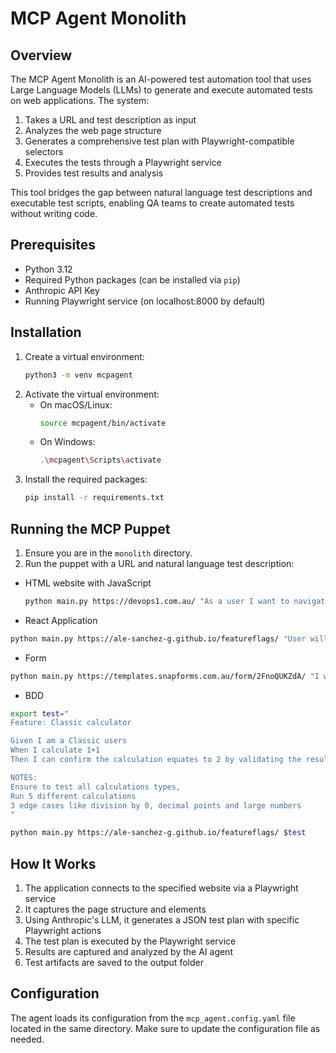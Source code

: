 # MCP Agent Monolith

## Overview
The MCP Agent Monolith is an AI-powered test automation tool that uses Large Language Models (LLMs) to generate and execute automated tests on web applications. The system:

1. Takes a URL and test description as input
2. Analyzes the web page structure
3. Generates a comprehensive test plan with Playwright-compatible selectors
4. Executes the tests through a Playwright service
5. Provides test results and analysis

This tool bridges the gap between natural language test descriptions and executable test scripts, enabling QA teams to create automated tests without writing code.

## Prerequisites
- Python 3.12
- Required Python packages (can be installed via `pip`)
- Anthropic API Key
- Running Playwright service (on localhost:8000 by default)

## Installation
1. Create a virtual environment:
   ```sh
   python3 -m venv mcpagent
   ```
2. Activate the virtual environment:
   - On macOS/Linux:
     ```sh
     source mcpagent/bin/activate
     ```
   - On Windows:
     ```sh
     .\mcpagent\Scripts\activate
     ```
3. Install the required packages:
   ```sh
   pip install -r requirements.txt
   ```

## Running the MCP Puppet
1. Ensure you are in the `monolith` directory.
2. Run the puppet with a URL and natural language test description:

- HTML website with JavaScript
   ```sh
   python main.py https://devops1.com.au/ "As a user I want to navigate using the menu like click on services then on Anticipate, or Click on Engage, Hover on Accelerators and click on Cloud Acceleration"
   ```
   
- React Application

```sh
python main.py https://ale-sanchez-g.github.io/featureflags/ "User will test different mathematical calculations like 1+1=2 and 3-1=2 and check the result of each transaction then take a screenshot of each calculation. Test 5 different calculations, and 3 edge cases"
```
- Form

``` sh
python main.py https://templates.snapforms.com.au/form/2FnoQUKZdA/ "I want to be able to fill my Personal information form and submit"
```

- BDD

```sh
export test="
Feature: Classic calculator

Given I am a Classic users 
When I calculate 1+1 
Then I can confirm the calculation equates to 2 by validating the results section

NOTES: 
Ensure to test all calculations types, 
Run 5 different calculations
3 edge cases like division by 0, decimal points and large numbers
"

python main.py https://ale-sanchez-g.github.io/featureflags/ $test
```

## How It Works
1. The application connects to the specified website via a Playwright service
2. It captures the page structure and elements
3. Using Anthropic's LLM, it generates a JSON test plan with specific Playwright actions
4. The test plan is executed by the Playwright service
5. Results are captured and analyzed by the AI agent
6. Test artifacts are saved to the output folder

## Configuration
The agent loads its configuration from the `mcp_agent.config.yaml` file located in the same directory. Make sure to update the configuration file as needed.